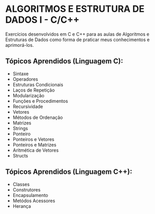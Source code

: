 # ALGORITMOS E ESTRUTURA DE DADOS I - C/C++
Exercícios desenvolvidos em C e C++ para as aulas de Algoritmos e Estruturas de Dados como forma de praticar meus conhecimentos e aprimorá-los.

## Tópicos Aprendidos (Linguagem C):
- Sintaxe
- Operadores
- Estruturas Condicionais
- Laços de Repetição
- Modularização
- Funções e Procedimentos
- Recursividade
- Vetores
- Métodos de Ordenação
- Matrizes
- Strings
- Ponteiro
- Ponteiros e Vetores
- Ponteiros e Matrizes
- Aritmética de Vetores
- Structs

## Tópicos Aprendidos (Linguagem C++):
- Classes
- Construtores
- Encapsulamento
- Metódos Acessores
- Herança
  
